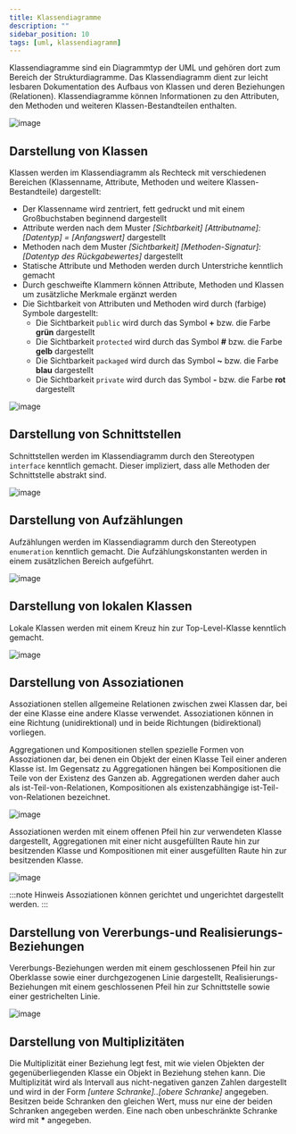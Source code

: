 ```yaml
---
title: Klassendiagramme
description: ""
sidebar_position: 10
tags: [uml, klassendiagramm]
---
```


Klassendiagramme sind ein Diagrammtyp der UML und gehören dort zum Bereich der Strukturdiagramme. Das Klassendiagramm dient zur leicht lesbaren Dokumentation des Aufbaus von Klassen und deren Beziehungen (Relationen). Klassendiagramme können Informationen zu 
den Attributen, den Methoden und weiteren Klassen-Bestandteilen enthalten.

![image](https://user-images.githubusercontent.com/47243617/170685059-5d955c86-51e6-45f2-aa70-fbc9a756af42.png)

## Darstellung von Klassen
Klassen werden im Klassendiagramm als Rechteck mit verschiedenen Bereichen (Klassenname, Attribute, Methoden und weitere Klassen-Bestandteile) dargestellt:
- Der Klassenname wird zentriert, fett gedruckt und mit einem Großbuchstaben beginnend dargestellt
- Attribute werden nach dem Muster _[Sichtbarkeit]_ _[Attributname]: [Datentyp] = [Anfangswert]_ dargestellt
- Methoden nach dem Muster _[Sichtbarkeit]_ _[Methoden-Signatur]: [Datentyp des Rückgabewertes]_ dargestellt
- Statische Attribute und Methoden werden durch Unterstriche kenntlich gemacht
- Durch geschweifte Klammern können Attribute, Methoden und Klassen um zusätzliche Merkmale ergänzt werden
- Die Sichtbarkeit von Attributen und Methoden wird durch (farbige) Symbole dargestellt:
    - Die Sichtbarkeit `public` wird durch das Symbol **+** bzw. die Farbe **grün** dargestellt
    - Die Sichtbarkeit `protected` wird durch das Symbol **#** bzw. die Farbe **gelb** dargestellt
    - Die Sichtbarkeit `packaged` wird durch das Symbol **~** bzw. die Farbe **blau** dargestellt
    - Die Sichtbarkeit `private` wird durch das Symbol **-** bzw. die Farbe **rot** dargestellt

![image](https://user-images.githubusercontent.com/47243617/170685479-c07e9088-31c5-40cf-a2ef-700e6846e525.png)

## Darstellung von Schnittstellen
Schnittstellen werden im Klassendiagramm durch den Stereotypen `interface` kenntlich gemacht. Dieser impliziert, dass alle Methoden der Schnittstelle abstrakt sind.

![image](https://user-images.githubusercontent.com/47243617/170686174-3586d100-ba10-4632-bac7-74d9a61feb23.png)

## Darstellung von Aufzählungen
Aufzählungen werden im Klassendiagramm durch den Stereotypen `enumeration` kenntlich gemacht. Die Aufzählungskonstanten werden in einem zusätzlichen Bereich aufgeführt.

![image](https://user-images.githubusercontent.com/47243617/170686310-f1cdb38b-1a69-4af1-92ae-a116b84137b2.png)

## Darstellung von lokalen Klassen
Lokale Klassen werden mit einem Kreuz hin zur Top-Level-Klasse kenntlich gemacht.

![image](https://user-images.githubusercontent.com/47243617/170687487-b173f44d-ce62-4593-97d7-c8f571a1fd98.png)

## Darstellung von Assoziationen
Assoziationen stellen allgemeine Relationen zwischen zwei Klassen dar, bei der eine Klasse eine andere Klasse verwendet. Assoziationen können in eine Richtung (unidirektional) und in beide Richtungen (bidirektional) vorliegen. 

Aggregationen und Kompositionen stellen spezielle Formen von Assoziationen dar, bei denen ein Objekt der einen Klasse Teil einer anderen Klasse ist. Im Gegensatz zu Aggregationen hängen bei Kompositionen die Teile von der Existenz des Ganzen ab. Aggregationen 
werden daher auch als ist-Teil-von-Relationen, Kompositionen als existenzabhängige ist-Teil-von-Relationen bezeichnet.

![image](https://user-images.githubusercontent.com/47243617/170686505-ee43d95d-8f83-4d64-a8dc-d2da78f384c2.png)

Assoziationen werden mit einem offenen Pfeil hin zur verwendeten Klasse dargestellt, Aggregationen mit einer nicht ausgefüllten Raute hin zur besitzenden Klasse und Kompositionen mit einer ausgefüllten Raute hin zur besitzenden Klasse.

![image](https://user-images.githubusercontent.com/47243617/170687823-14567433-0128-4b4a-a9ae-6c5db0e10839.png)

:::note Hinweis
Assoziationen können gerichtet und ungerichtet dargestellt werden.
:::

## Darstellung von Vererbungs-und Realisierungs-Beziehungen
Vererbungs-Beziehungen werden mit einem geschlossenen Pfeil hin zur Oberklasse sowie einer durchgezogenen Linie dargestellt, Realisierungs-Beziehungen mit einem geschlossenen Pfeil hin zur Schnittstelle sowie einer gestrichelten Linie.

![image](https://user-images.githubusercontent.com/47243617/170689169-b130d88d-0ff2-47be-8425-245ea0313e9f.png)

## Darstellung von Multiplizitäten
Die Multiplizität einer Beziehung legt fest, mit wie vielen Objekten der gegenüberliegenden Klasse ein Objekt in Beziehung stehen kann. Die Multiplizität wird als Intervall aus nicht-negativen ganzen Zahlen dargestellt und wird in der Form 
_[untere Schranke]..[obere Schranke]_ angegeben. Besitzen beide Schranken den gleichen Wert, muss nur eine der beiden Schranken angegeben werden. Eine nach oben unbeschränkte Schranke wird mit **\*** angegeben.
